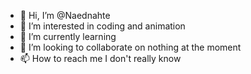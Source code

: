 - 👋 Hi, I’m @Naednahte
- 👀 I’m interested in coding and animation
- 🌱 I’m currently learning 
- 💞️ I’m looking to collaborate on nothing at the moment
- 📫 How to reach me I don't really know

<!---
Naednahte/Naednahte is a ✨ special ✨ repository because its `README.md` (this file) appears on your GitHub profile.
You can click the Preview link to take a look at your changes.
--->

